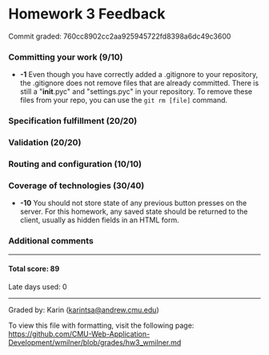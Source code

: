 Homework 3 Feedback
===================

Commit graded: 760cc8902cc2aa925945722fd8398a6dc49c3600

### Committing your work (9/10)
  * **-1** Even though you have correctly added a .gitignore to your repository, the .gitignore does not remove files that are already committed. There is still a "__init__.pyc" and "settings.pyc" in your repository. To remove these files from your repo, you can use the `git rm [file]` command.

### Specification fulfillment (20/20)

### Validation (20/20)

### Routing and configuration (10/10)

### Coverage of technologies (30/40)
  * **-10** You should not store state of any previous button presses on the server. For this homework, any saved state should be returned to the client, usually as hidden fields in an HTML form.

### Additional comments

---

#### Total score: 89

Late days used: 0

---

Graded by: Karin (karintsa@andrew.cmu.edu)

To view this file with formatting, visit the following page: https://github.com/CMU-Web-Application-Development/wmilner/blob/grades/hw3_wmilner.md
